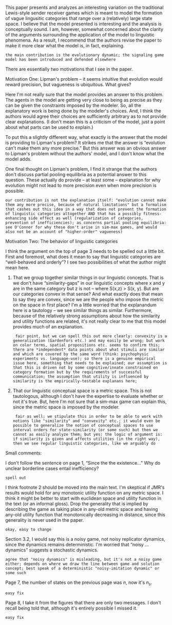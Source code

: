 This paper presents and analyzes an interesting variation on the traditional Lewis-style sender receiver games which is meant to model the formation of vague lingusitic categories that range over a (relatively) large state space.  I believe that the model presented is interesting and the analysis is conceptually sound.  I am, however, somewhat concerned about the clarity of the arguments surrounding the application of the model to linguistic phenomena.  As a result, I recommend that the authors revise the paper to make it more clear what the model is, in fact, explaining.
	
	the main contribution is the evolutionary dynamic; the signaling game model has been introduced and defended elsewhere

There are essentially two motivations that I see in the paper.

Motivation One: Lipman's problem – it seems intuitive that evolution would reward precision, but vagueness is ubiquitous.  What gives?

Here I'm not really sure that the model provides an answer to this problem.  The agents in the model are getting very close to being as precise as they can be given the constraints imposed by the modeler.  So, all the explanatory work is being done by the modeler's choices.  And, I think the authors would agree their choices are sufficiently arbitrary as to not provide clear explanations.  (I don't mean this is a criticism of the model, just a point about what parts can be used to explain.)

To put this a slightly different way, what exactly is the answer that the model is providing to Lipman's problem?  It strikes me that the answer is “evolution can't make them any more precise.”  But this answer was an obvious answer to Lipman's problem without the authors' model, and I don't know what the model adds.

One final thought on Lipman's problem, I find it strange that the authors don't discuss partial pooling equilibria as a potential answer to this question.  These actually do provide – at least some – explanation for why evolution might not lead to more precision even when more precision is possible.  

	our contribution is not the explanation itself: "evolution cannot make them any more precise, because of natural limitations" but a formalism that cashes out this idea in a way that does not prevent the formation of linguistic categories altogether AND that has a possibly fitness-enhancing side effect as well (regularization of categories, prevention of inefficiencies); as concerns partial pooling equilibria: see O'Connor for why these don't arise in sim-max games, and would also not be an account of "higher-order" vagueness)

Motivation Two: The behavior of linguistic categories

I think the argument on the top of page 3 needs to be spelled out a little bit.  First and foremost, what does it mean to say that linguistic categories are “well-behaved and orderly”?   I see two possibilities of what the author might mean here. 

1. That we group together similar things in our linguistic concepts.  That is we don't have “similarity-gaps” in our linguistic concepts where x and y are in the same category but z is not – where S(x,z) > S(x, y).  But are our categories convex in that sense?   And what exactly does that mean to say they are convex, since we are the people who impose the metric on the space in first place?  I'm a little worried that the explanandum here is a tautology – we see similar things as similar.  Furthermore, because of the relatively strong assumptions about how the similarity and utility functions are related, it's not really clear to me that this model provides much of an explanation.

		fair point, but we can spell this out more clearly: convexity is a generalization (Gardenfors etc.) and may easily be wrong; but work on color terms, spatial propositions etc. seems to confirm this; there are *independent* data points about what stimuli are similar and which are covered by the same word (think: psychophysic experiments vs. language-use); so there is a genuine empirical issue here, something that needs to be explained; our assumption is that this is driven not by some cognitive/innate constrained on category formation but by the requirements of successful communication; the assumption that utility is influenced by similarity is the empirically-testable explanans here;

2. That our linguistic conceptual space is a metric space.  This is not tautologous, although I don't have the expertise to evaluate whether or not it's true.  But, here I'm not sure that a sim-max game can explain this, since the metric space is imposed by the modeler.

		fair as well; we stipulate this in order to be able to work with notions like "similarity" and "convexity" etc.; it would even be possible to generalize the notion of conceptual spaces to use interval orders for state-similarity (or some such) but then we cannot as easily analyze them; but yes: the logic of argument is: if similarity is given and affects utilities (in the right way), then we see regular linguistic categories, like we arguably do


Small comments:

I don't follow the sentence on page 1, “Since the the existence...”  Why do unclear borderline cases entail inefficiency?  

	spell out

I think footnote 2 should be moved into the main text.  I'm skeptical if JMR's results would hold for any monotonic utility function on any metric space.  I think it might be better to start with euclidean space and utility function in the text (or an informal gloss).  Drop the generality that is implied by describing the game as taking place in any-old metric space and having any-old utility function that monotonically decreasing in distance, since this generality is never used in the paper. 

	okay, easy to change

Section 3.2, I would say this is a noisy game, not noisy replicator dynamics, since the dynamics remains deterministic.  I'm worried that “noisy … dynamics” suggests a stochastic dynamics.

	agree that "noisy dynamics" is misleading, but it's not a noisy game either; depends on where we draw the line between game and solution concept; best speak of a deterministic "noisy-imitation dynamic" or some such

Page 7, the number of states on the previous page was $n$, now it's $n_s$.

	easy fix

Page 8, I take it from the figures that there are only two messages.  I don't recall being told that, although it's entirely possible I missed it.

	easy fix
